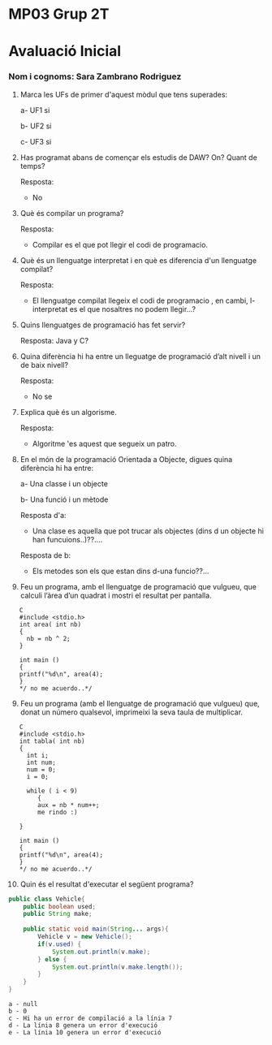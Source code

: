 # MP03 Grup 2T
# Avaluació Inicial

### Nom i cognoms: Sara Zambrano Rodriguez

1. Marca les UFs de primer d'aquest mòdul que tens superades:

    a- UF1 si

    b- UF2 si

    c- UF3 si

2. Has programat abans de començar els estudis de DAW? On? Quant de temps?

    Resposta: 
    
    
    - No


3. Què és compilar un programa?

    Resposta:
    
    
    - Compilar es el que pot llegir el codi de programacio.

4. Què és un llenguatge interpretat i en què es diferencia d'un llenguatge compilat?

    Resposta:


    - El llenguatge compilat llegeix el codi de programacio , en cambi, l-interpretat es el que nosaltres no podem llegir...?

5. Quins llenguatges de programació has fet servir?

    Resposta: Java y  C?


6. Quina diferència hi ha entre un lleguatge de programació d’alt nivell i un de baix nivell?

    Resposta: 


    - No se

7. Explica què és un algorisme.

    Resposta:


    - Algoritme 'es aquest que segueix un patro.

8. En el món de la programació Orientada a Objecte, digues quina diferència hi ha entre:

    a- Una classe i un objecte

    b- Una funció i un mètode
    
    
    Resposta d'a:


    - Una clase es aquella que pot trucar als objectes (dins d un objecte hi han funcuions..)??....

    Resposta de b:


    - Els metodes son els que estan dins d-una funcio??...

9. Feu un programa, amb el llenguatge de programació que vulgueu, que calculi l’àrea d’un quadrat i mostri el resultat per pantalla.

```
   C
   #include <stdio.h>
   int area( int nb)
   {
     nb = nb ^ 2;
   }
   
   int main ()
   {
   printf("%d\n", area(4);
   }
   */ no me acuerdo..*/
```
    
9. Feu un programa (amb el llenguatge de programació que vulgueu) que, donat un número qualsevol, imprimeixi la seva taula de multiplicar.

```
   C
   #include <stdio.h>
   int tabla( int nb)
   {
     int i;
     int num;
     num = 0;
     i = 0;
     
     while ( i < 9)
      	{
        aux = nb * num++;
        me rindo :)
        
   }
   
   int main ()
   {
   printf("%d\n", area(4);
   }
   */ no me acuerdo..*/
```
    

10. Quin és el resultat d'executar el següent programa?

```java
public class Vehicle{
    public boolean used;
    public String make;
    
    public static void main(String... args){
        Vehicle v = new Vehicle();
        if(v.used) {
            System.out.println(v.make);
        } else {
            System.out.println(v.make.length());
        }
    }
}
```

    a - null
    b - 0
    c - Hi ha un error de compilació a la línia 7
    d - La línia 8 genera un error d'execució
    e - La línia 10 genera un error d'execució
